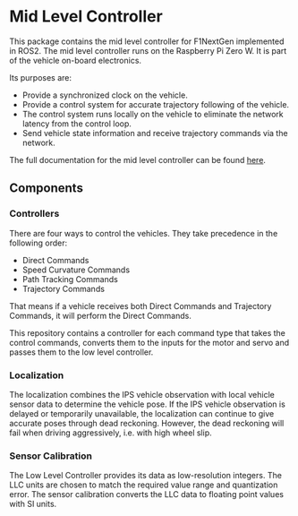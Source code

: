 # Mid Level Controller

This package contains the mid level controller for F1NextGen implemented in ROS2.
The mid level controller runs on the Raspberry Pi Zero W. It is part of the vehicle on-board electronics.

Its purposes are:

- Provide a synchronized clock on the vehicle.
- Provide a control system for accurate trajectory following of the vehicle.
- The control system runs locally on the vehicle to eliminate the network latency from the control loop.
- Send vehicle state information and receive trajectory commands via the network.

The full documentation for the mid level controller can be
found [here](https://cpm.embedded.rwth-aachen.de/doc/display/CLD/Mid+Level+Controller).

## Components

### Controllers

There are four ways to control the vehicles. They take precedence in the following order:

- Direct Commands
- Speed Curvature Commands
- Path Tracking Commands
- Trajectory Commands

That means if a vehicle receives both Direct Commands and Trajectory Commands, it will perform the Direct Commands.

This repository contains a controller for each command type that takes the control commands, converts them to the inputs
for the motor and servo and passes them to the low level controller.

### Localization

The localization combines the IPS vehicle observation with local vehicle sensor data to determine the vehicle pose. If
the IPS vehicle observation is delayed or temporarily unavailable, the localization can continue to give accurate poses
through dead reckoning. However, the dead reckoning will fail when driving aggressively, i.e. with high wheel slip.

### Sensor Calibration

The Low Level Controller provides its data as low-resolution integers. The LLC units are chosen to match the required
value range and quantization error. The sensor calibration converts the LLC data to floating point values with SI units.
